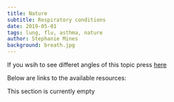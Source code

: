 ```yaml
---
title: Nature
subtitle: Respiratory conditions
date: 2019-05-01
tags: lung, flu, asthma, nature
author: Stephanie Mines
background: breath.jpg
---
```


If you wsih to see differet angles of this topic press [here](/topics/respiratory-conditions.html)

Below are links to the available resources:

This section is currently empty

